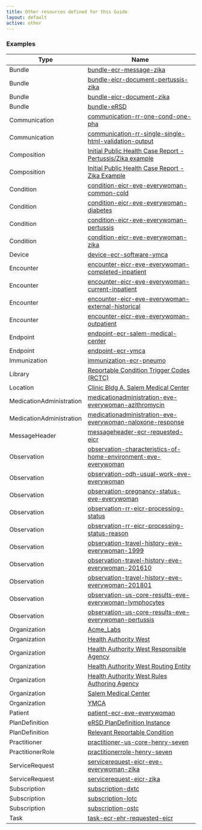 ```yaml
---
title: Other resources defined for this Guide
layout: default
active: other
---
```


<!-- { :.no_toc } -->

<!-- TOC  the css styling for this is \pages\assets\css\project.css under 'markdown-toc'-->

<!-- * Do not remove this line (it will not be displayed)
{:toc} -->

<!-- end TOC -->

### Examples

<table>
<thead>
<tr>
<th>Type</th>
<th>Name</th>
</tr>
</thead>
<tbody>
<tr>
<td>Bundle</td>
<td><a href="Bundle-bundle-ecr-message-zika.html">bundle-ecr-message-zika</a></td>
</tr>
<tr>
<td>Bundle</td>
<td><a href="Bundle-bundle-eicr-document-pertussis-zika.html">bundle-eicr-document-pertussis-zika</a></td>
</tr>
<tr>
<td>Bundle</td>
<td><a href="Bundle-bundle-eicr-document-zika.html">bundle-eicr-document-zika</a></td>
</tr>
<tr>
<td>Bundle</td>
<td><a href="Bundle-bundle-eRSD.html">bundle-eRSD</a></td>
</tr>
<tr>
<td>Communication</td>
<td><a href="Communication-communication-rr-one-cond-one-pha.html">communication-rr-one-cond-one-pha</a></td>
</tr>
<tr>
<td>Communication</td>
<td><a href="Communication-communication-rr-single-single-html-validation-output.html">communication-rr-single-single-html-validation-output</a></td>
</tr>
<tr>
<td>Composition</td>
<td><a href="Composition-composition-eicr-pertussis-zika.html">Initial Public Health Case Report - Pertussis/Zika example</a></td>
</tr>
<tr>
<td>Composition</td>
<td><a href="Composition-composition-eicr-zika.html">Initial Public Health Case Report - Zika Example</a></td>
</tr>
<tr>
<td>Condition</td>
<td><a href="Condition-condition-eicr-eve-everywoman-common-cold.html">condition-eicr-eve-everywoman-common-cold</a></td>
</tr>
<tr>
<td>Condition</td>
<td><a href="Condition-condition-eicr-eve-everywoman-diabetes.html">condition-eicr-eve-everywoman-diabetes</a></td>
</tr>
<tr>
<td>Condition</td>
<td><a href="Condition-condition-eicr-eve-everywoman-pertussis.html">condition-eicr-eve-everywoman-pertussis</a></td>
</tr>
<tr>
<td>Condition</td>
<td><a href="Condition-condition-eicr-eve-everywoman-zika.html">condition-eicr-eve-everywoman-zika</a></td>
</tr>
<tr>
<td>Device</td>
<td><a href="Device-device-ecr-software-ymca.html">device-ecr-software-ymca</a></td>
</tr>
<tr>
<td>Encounter</td>
<td><a href="Encounter-encounter-eicr-eve-everywoman-completed-inpatient.html">encounter-eicr-eve-everywoman-completed-inpatient</a></td>
</tr>
<tr>
<td>Encounter</td>
<td><a href="Encounter-encounter-eicr-eve-everywoman-current-inpatient.html">encounter-eicr-eve-everywoman-current-inpatient</a></td>
</tr>
<tr>
<td>Encounter</td>
<td><a href="Encounter-encounter-eicr-eve-everywoman-external-historical.html">encounter-eicr-eve-everywoman-external-historical</a></td>
</tr>
<tr>
<td>Encounter</td>
<td><a href="Encounter-encounter-eicr-eve-everywoman-outpatient.html">encounter-eicr-eve-everywoman-outpatient</a></td>
</tr>
<tr>
<td>Endpoint</td>
<td><a href="Endpoint-endpoint-ecr-salem-medical-center.html">endpoint-ecr-salem-medical-center</a></td>
</tr>
<tr>
<td>Endpoint</td>
<td><a href="Endpoint-endpoint-ecr-ymca.html">endpoint-ecr-ymca</a></td>
</tr>
<tr>
<td>Immunization</td>
<td><a href="Immunization-immunization-ecr-pneumo.html">immunization-ecr-pneumo</a></td>
</tr>
<tr>
<td>Library</td>
<td><a href="Library-library-rctc.html">Reportable Condition Trigger Codes (RCTC)</a></td>
</tr>
<tr>
<td>Location</td>
<td><a href="Location-location-ecr-salem-medical-center.html">Clinic Bldg A, Salem Medical Center</a></td>
</tr>
<tr>
<td>MedicationAdministration</td>
<td><a href="MedicationAdministration-medicationadministration-eve-everywoman-azithromycin.html">medicationadministration-eve-everywoman-azithromycin</a></td>
</tr>
<tr>
<td>MedicationAdministration</td>
<td><a href="MedicationAdministration-medicationadministration-eve-everywoman-naloxone-response.html">medicationadministration-eve-everywoman-naloxone-response</a></td>
</tr>
<tr>
<td>MessageHeader</td>
<td><a href="MessageHeader-messageheader-ecr-requested-eicr.html">messageheader-ecr-requested-eicr</a></td>
</tr>
<tr>
<td>Observation</td>
<td><a href="Observation-observation-characteristics-of-home-environment-eve-everywoman.html">observation-characteristics-of-home-environment-eve-everywoman</a></td>
</tr>
<tr>
<td>Observation</td>
<td><a href="Observation-observation-odh-usual-work-eve-everywoman.html">observation-odh-usual-work-eve-everywoman</a></td>
</tr>
<tr>
<td>Observation</td>
<td><a href="Observation-observation-pregnancy-status-eve-everywoman.html">observation-pregnancy-status-eve-everywoman</a></td>
</tr>
<tr>
<td>Observation</td>
<td><a href="Observation-observation-rr-eicr-processing-status.html">observation-rr-eicr-processing-status</a></td>
</tr>
<tr>
<td>Observation</td>
<td><a href="Observation-observation-rr-eicr-processing-status-reason.html">observation-rr-eicr-processing-status-reason</a></td>
</tr>
<tr>
<td>Observation</td>
<td><a href="Observation-observation-travel-history-eve-everywoman-1999.html">observation-travel-history-eve-everywoman-1999</a></td>
</tr>
<tr>
<td>Observation</td>
<td><a href="Observation-observation-travel-history-eve-everywoman-201610.html">observation-travel-history-eve-everywoman-201610</a></td>
</tr>
<tr>
<td>Observation</td>
<td><a href="Observation-observation-travel-history-eve-everywoman-201801.html">observation-travel-history-eve-everywoman-201801</a></td>
</tr>
<tr>
<td>Observation</td>
<td><a href="Observation-observation-us-core-results-eve-everywoman-lymphocytes.html">observation-us-core-results-eve-everywoman-lymphocytes</a></td>
</tr>
<tr>
<td>Observation</td>
<td><a href="Observation-observation-us-core-results-eve-everywoman-pertussis.html">observation-us-core-results-eve-everywoman-pertussis</a></td>
</tr>
<tr>
<td>Organization</td>
<td><a href="Organization-organization-ecr-acme-laboratory.html">Acme_Labs</a></td>
</tr>
<tr>
<td>Organization</td>
<td><a href="Organization-organization-ecr-health-authority-west.html">Health Authority West</a></td>
</tr>
<tr>
<td>Organization</td>
<td><a href="Organization-organization-rr-responsible-agency-haw.html">Health Authority West Responsible Agency</a></td>
</tr>
<tr>
<td>Organization</td>
<td><a href="Organization-organization-rr-routing-entity-haw.html">Health Authority West Routing Entity</a></td>
</tr>
<tr>
<td>Organization</td>
<td><a href="Organization-organization-rr-rules-authoring-agency-haw.html">Health Authority West Rules Authoring Agency</a></td>
</tr>
<tr>
<td>Organization</td>
<td><a href="Organization-organization-ecr-salem-medical-center.html">Salem Medical Center</a></td>
</tr>
<tr>
<td>Organization</td>
<td><a href="Organization-organization-ecr-ymca-center.html">YMCA</a></td>
</tr>
<tr>
<td>Patient</td>
<td><a href="Patient-patient-ecr-eve-everywoman.html">patient-ecr-eve-everywoman</a></td>
</tr>
<tr>
<td>PlanDefinition</td>
<td><a href="PlanDefinition-plandefinition-ersd-instance.html">eRSD PlanDefinition Instance</a></td>
</tr>
<tr>
<td>PlanDefinition</td>
<td><a href="PlanDefinition-plandefinition-rr-relevant-reportable-condition.html">Relevant Reportable Condition</a></td>
</tr>
<tr>
<td>Practitioner</td>
<td><a href="Practitioner-practitioner-us-core-henry-seven.html">practitioner-us-core-henry-seven</a></td>
</tr>
<tr>
<td>PractitionerRole</td>
<td><a href="PractitionerRole-practitionerrole-henry-seven.html">practitionerrole-henry-seven</a></td>
</tr>
<tr>
<td>ServiceRequest</td>
<td><a href="ServiceRequest-servicerequest-eicr-eve-everywoman-zika.html">servicerequest-eicr-eve-everywoman-zika</a></td>
</tr>
<tr>
<td>ServiceRequest</td>
<td><a href="ServiceRequest-servicerequest-eicr-zika.html">servicerequest-eicr-zika</a></td>
</tr>
<tr>
<td>Subscription</td>
<td><a href="Subscription-subscription-dxtc.html">subscription-dxtc</a></td>
</tr>
<tr>
<td>Subscription</td>
<td><a href="Subscription-subscription-lotc.html">subscription-lotc</a></td>
</tr>
<tr>
<td>Subscription</td>
<td><a href="Subscription-subscription-ostc.html">subscription-ostc</a></td>
</tr>
<tr>
<td>Task</td>
<td><a href="Task-task-ecr-ehr-requested-eicr.html">task-ecr-ehr-requested-eicr</a></td>
</tr>
</tbody>
</table>
